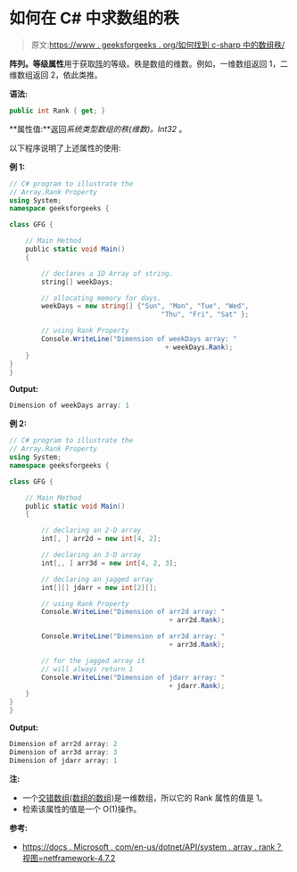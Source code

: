# 如何在 C# 中求数组的秩

> 原文:[https://www . geeksforgeeks . org/如何找到 c-sharp 中的数组秩/](https://www.geeksforgeeks.org/how-to-find-the-rank-of-an-array-in-c-sharp/)

**阵列。等级属性**用于获取[阵](https://www.geeksforgeeks.org/c-sharp-arrays/)的等级。秩是数组的维数。例如，一维数组返回 1，二维数组返回 2，依此类推。

**语法:**

```cs
public int Rank { get; }
```

**属性值:**返回*系统类型数组的秩(维数)。Int32* 。

以下程序说明了上述属性的使用:

**例 1:**

```cs
// C# program to illustrate the
// Array.Rank Property
using System;
namespace geeksforgeeks {

class GFG {

    // Main Method
    public static void Main()
    {

        // declares a 1D Array of string.
        string[] weekDays;

        // allocating memory for days.
        weekDays = new string[] {"Sun", "Mon", "Tue", "Wed",
                                      "Thu", "Fri", "Sat" };

        // using Rank Property
        Console.WriteLine("Dimension of weekDays array: " 
                                       + weekDays.Rank);
    }
}
}
```

**Output:**

```cs
Dimension of weekDays array: 1

```

**例 2:**

```cs
// C# program to illustrate the
// Array.Rank Property
using System;
namespace geeksforgeeks {

class GFG {

    // Main Method
    public static void Main()
    {

        // declaring an 2-D array
        int[, ] arr2d = new int[4, 2];

        // declaring an 3-D array
        int[,, ] arr3d = new int[4, 2, 3];

        // declaring an jagged array
        int[][] jdarr = new int[2][];

        // using Rank Property
        Console.WriteLine("Dimension of arr2d array: " 
                                        + arr2d.Rank);

        Console.WriteLine("Dimension of arr3d array: " 
                                        + arr3d.Rank);

        // for the jagged array it 
        // will always return 1
        Console.WriteLine("Dimension of jdarr array: " 
                                        + jdarr.Rank);
    }
}
}
```

**Output:**

```cs
Dimension of arr2d array: 2
Dimension of arr3d array: 3
Dimension of jdarr array: 1

```

**注:**

*   一个[交错数组(数组的数组)](https://www.geeksforgeeks.org/c-jagged-arrays/)是一维数组，所以它的 Rank 属性的值是 1。
*   检索该属性的值是一个 O(1)操作。

**参考:**

*   [https://docs . Microsoft . com/en-us/dotnet/API/system . array . rank？视图=netframework-4.7.2](https://docs.microsoft.com/en-us/dotnet/api/system.array.rank?view=netframework-4.7.2)